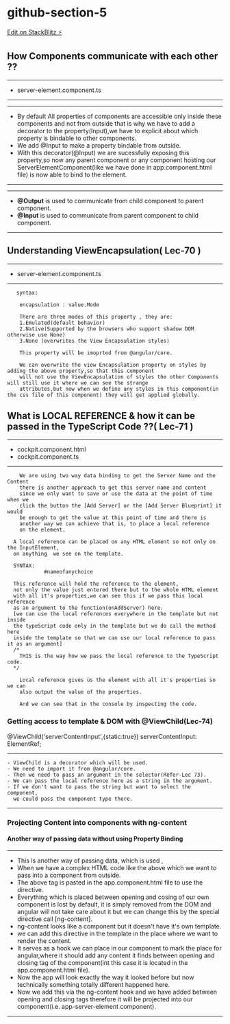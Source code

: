 # github-section-5

[Edit on StackBlitz ⚡️](https://stackblitz.com/edit/github-section-5)

## How Components communicate with each other ??
  ***
  - server-element.component.ts
  ***
  ***
  - By default All properties of components are accessible only inside these components and not from outside
    that is why we have to add a decorator to the property(Input),we have to explicit about which property 
    is bindable to other components.
  - We add @Input to make a property bindable from outside.
  - With this decorator(@Input) we are sucessfully exposing this property,so now any
    parent component or any component hosting our ServerElementComponent(like we
    have done in app.component.html file) is now able to bind to the element.
  ***
  ***
  - **@Output** is used to communicate from child component to parent component.
  - **@Input** is used to communicate from parent component to child component.
  ***
## Understanding ViewEncapsulation( Lec-70 )
  ***
  - server-element.component.ts
  ***
```
   syntax:
    
    encapsulation : value.Mode

    There are three modes of this property , they are:  
    1.Emulated(default behavior)
    2.Native(Supported by the browsers who support shadow DOM otherwise use None)
    3.None (overwrites the View Encapsulation styles)

    This property will be imoprted from @angular/core.
    
    We can overwrite the view Encapsulation property on styles by adding the above property,so that this component
    will not use the ViewEncapsulation of styles the other Components will still use it where we can see the strange 
    attributes,but now when we define any styles in this component(in the css file of this component) they will get applied globally.   
```
## What is LOCAL REFERENCE & how it can be passed in the TypeScript Code ??( Lec-71 )
  ***
  - cockpit.component.html
  - cockpit.component.ts
  ***
```
    We are using two way data binding to get the Server Name and the Content 
    there is another approach to get this server name and content
    since we only want to save or use the data at the point of time when we 
    click the button the [Add Server] or the [Add Server Blueprint] it would
    be enough to get the value at this point of time and there is
    another way we can achieve that is, to place a local reference 
    on the element.
```
```
  A local reference can be placed on any HTML element so not only on the InputElement, 
  on anything  we see on the template.
  
  SYNTAX: 
            #nameofanychoice
  
  This reference will hold the reference to the element, 
  not only the value just entered there but to the whole HTML element
  with all it's properties,we can see this if we pass this local reference 
  as an argument to the function(onAddServer) here.
  [we can use the local references everywhere in the template but not inside 
  the typeScript code only in the template but we do call the method here 
  inside the template so that we can use our local reference to pass it as an argument]
  /*
    THIS is the way how we pass the local reference to the TypeScript code.
  */
```
```
    Local reference gives us the element with all it's properties so we can 
    also output the value of the properties.

    And we can see that in the console by inspecting the code.
```
### Getting access to template & DOM with @ViewChild(Lec-74)
  @ViewChild('serverContentInput',{static:true}) serverContentInput: ElementRef;
  ***
    - ViewChild is a decorator which will be used.
    - We need to import it from @angular/core.
    - Then we need to pass an argument in the selector(Refer-Lec 73).
    - We can pass the local reference here as a string in the argument.
    - If we don't want to pass the string but want to select the component,
      we could pass the component type there. 
   ***
### Projecting Content  into components with ng-content
#### Another way of passing data without using Property Binding

*** 
  - This is another way of passing data, which is used ,
  - When we have a complex HTML code like the above which we want to pass into a component from outside.
  - The above tag is pasted in the app.component.html file to use the <ng-content></ng-content> directive.
  - Everything which is placed between opening and cosing of our own component is lost by default, it is 
    simply removed from the DOM and angular will not take care about it but we can change this by the special
    directive call [ng-content].
  - ng-content looks like a component but it doesn't have it's own template.
  - we can add this directive in the template in the place where we want to render the content.
  - It serves as a hook we can place in our component to mark the place for angular,where it should 
    add any content it finds between opening and closing tag of the component(int this case it is <app-server-element></app-server-element> located in the
    app.component.html file).
  - Now the app will look exactly the way it looked before but now technically something totally different happened
    here.
  - Now we add this via the ng-content hook and we have added between opening and closing tags therefore
    it will be projected into our component(i.e. app-server-element component).
    
***